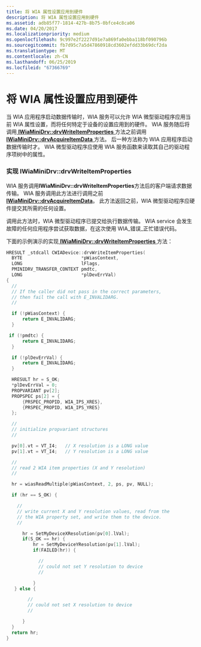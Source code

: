 ```yaml
---
title: 将 WIA 属性设置应用到硬件
description: 将 WIA 属性设置应用到硬件
ms.assetid: adb85f77-1814-427b-8b75-0bfce4c8ca06
ms.date: 04/20/2017
ms.localizationpriority: medium
ms.openlocfilehash: 9c997e2f2227d91e7a869fa0ebba118bf090796b
ms.sourcegitcommit: fb7d95c7a5d47860918cd3602efdd33b69dcf2da
ms.translationtype: MT
ms.contentlocale: zh-CN
ms.lasthandoff: 06/25/2019
ms.locfileid: "67366769"
---
```

# <a name="applying-wia-property-settings-to-the-hardware"></a>将 WIA 属性设置应用到硬件





当 WIA 应用程序启动数据传输时，WIA 服务可以允许 WIA 微型驱动程序应用当前 WIA 属性设置，而将任何特定于设备的设置应用到的硬件。 WIA 服务随后将调用[ **IWiaMiniDrv::drvWriteItemProperties** ](https://docs.microsoft.com/windows-hardware/drivers/ddi/content/wiamindr_lh/nf-wiamindr_lh-iwiaminidrv-drvwriteitemproperties)方法之前调用[ **IWiaMiniDrv::drvAcquireItemData** ](https://docs.microsoft.com/windows-hardware/drivers/ddi/content/wiamindr_lh/nf-wiamindr_lh-iwiaminidrv-drvacquireitemdata)方法。 后一种方法称为 WIA 应用程序启动数据传输时才。 WIA 微型驱动程序应使用 WIA 服务函数来读取其自己的驱动程序项树中的属性。

### <a href="" id="implementing-iwiaminidrv-drvwriteitemproperties"></a>实现 IWiaMiniDrv::drvWriteItemProperties

WIA 服务调用**IWiaMiniDrv::drvWriteItemProperties**方法后的客户端请求数据传输。 WIA 服务调用此方法进行调用之前[ **IWiaMiniDrv::drvAcquireItemData**](https://docs.microsoft.com/windows-hardware/drivers/ddi/content/wiamindr_lh/nf-wiamindr_lh-iwiaminidrv-drvacquireitemdata)。 此方法返回之前，WIA 微型驱动程序应硬件提交其所需的任何设置。

调用此方法时，WIA 微型驱动程序已提交给执行数据传输。 WIA service 会发生故障的任何应用程序尝试获取数据，在这次使用 WIA\_错误\_正忙错误代码。

下面的示例演示的实现[ **IWiaMiniDrv::drvWriteItemProperties** ](https://docs.microsoft.com/windows-hardware/drivers/ddi/content/wiamindr_lh/nf-wiamindr_lh-iwiaminidrv-drvwriteitemproperties)方法：

```cpp
HRESULT _stdcall CWIADevice::drvWriteItemProperties(
  BYTE                      *pWiasContext,
  LONG                      lFlags,
  PMINIDRV_TRANSFER_CONTEXT pmdtc,
  LONG                      *plDevErrVal)
{
  //
  // If the caller did not pass in the correct parameters,
  // then fail the call with E_INVALIDARG.
  //

  if (!pWiasContext) {
      return E_INVALIDARG;
  }

 if (!pmdtc) {
      return E_INVALIDARG;
  }

  if (!plDevErrVal) {
      return E_INVALIDARG;
  }

  HRESULT hr = S_OK;
  *plDevErrVal = 0;
  PROPVARIANT pv[2];
  PROPSPEC ps[2] = {
      {PRSPEC_PROPID, WIA_IPS_XRES},
      {PRSPEC_PROPID, WIA_IPS_YRES}
  };

  //
  // initialize propvariant structures
  //

  pv[0].vt = VT_I4;   // X resolution is a LONG value
  pv[1].vt = VT_I4;   // Y resolution is a LONG value

  //
  // read 2 WIA item properties (X and Y resolution)
  //

  hr = wiasReadMultiple(pWiasContext, 2, ps, pv, NULL);

  if (hr == S_OK) {

    //
    // write current X and Y resolution values, read from the
    // the WIA property set, and write them to the device.
    //

      hr = SetMyDeviceXResolution(pv[0].lVal);
      if(S_OK == hr) {
          hr = SetMyDeviceYResolution(pv[1].lVal);
          if(FAILED(hr)) {

            //
            // could not set Y resolution to device
            //

          }
   } else {

        //
        // could not set X resolution to device
        //

      }
  }
  return hr;
}
```

 

 




